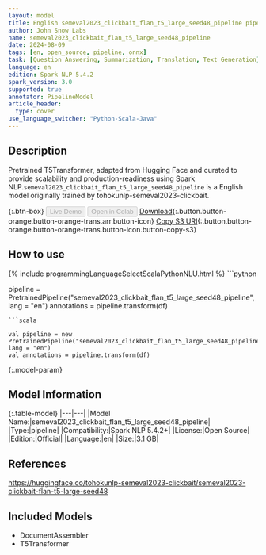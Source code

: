 ```yaml
---
layout: model
title: English semeval2023_clickbait_flan_t5_large_seed48_pipeline pipeline T5Transformer from tohokunlp-semeval2023-clickbait
author: John Snow Labs
name: semeval2023_clickbait_flan_t5_large_seed48_pipeline
date: 2024-08-09
tags: [en, open_source, pipeline, onnx]
task: [Question Answering, Summarization, Translation, Text Generation]
language: en
edition: Spark NLP 5.4.2
spark_version: 3.0
supported: true
annotator: PipelineModel
article_header:
  type: cover
use_language_switcher: "Python-Scala-Java"
---
```


## Description

Pretrained T5Transformer, adapted from Hugging Face and curated to provide scalability and production-readiness using Spark NLP.`semeval2023_clickbait_flan_t5_large_seed48_pipeline` is a English model originally trained by tohokunlp-semeval2023-clickbait.

{:.btn-box}
<button class="button button-orange" disabled>Live Demo</button>
<button class="button button-orange" disabled>Open in Colab</button>
[Download](https://s3.amazonaws.com/auxdata.johnsnowlabs.com/public/models/semeval2023_clickbait_flan_t5_large_seed48_pipeline_en_5.4.2_3.0_1723213101054.zip){:.button.button-orange.button-orange-trans.arr.button-icon}
[Copy S3 URI](s3://auxdata.johnsnowlabs.com/public/models/semeval2023_clickbait_flan_t5_large_seed48_pipeline_en_5.4.2_3.0_1723213101054.zip){:.button.button-orange.button-orange-trans.button-icon.button-copy-s3}

## How to use



<div class="tabs-box" markdown="1">
{% include programmingLanguageSelectScalaPythonNLU.html %}
```python

pipeline = PretrainedPipeline("semeval2023_clickbait_flan_t5_large_seed48_pipeline", lang = "en")
annotations =  pipeline.transform(df)   

```
```scala

val pipeline = new PretrainedPipeline("semeval2023_clickbait_flan_t5_large_seed48_pipeline", lang = "en")
val annotations = pipeline.transform(df)

```
</div>

{:.model-param}
## Model Information

{:.table-model}
|---|---|
|Model Name:|semeval2023_clickbait_flan_t5_large_seed48_pipeline|
|Type:|pipeline|
|Compatibility:|Spark NLP 5.4.2+|
|License:|Open Source|
|Edition:|Official|
|Language:|en|
|Size:|3.1 GB|

## References

https://huggingface.co/tohokunlp-semeval2023-clickbait/semeval2023-clickbait-flan-t5-large-seed48

## Included Models

- DocumentAssembler
- T5Transformer